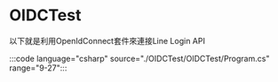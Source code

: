 # OIDCTest
以下就是利用OpenIdConnect套件來連接Line Login API

:::code language="csharp" source="./OIDCTest/OIDCTest/Program.cs" range="9-27":::
